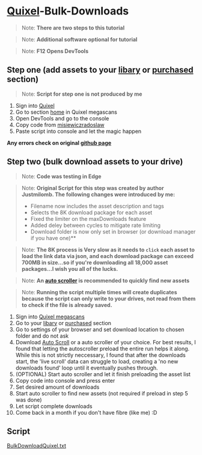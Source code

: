 # [Quixel](https://quixel.com/)-Bulk-Downloads
>Note: **There are two steps to this tutorial**

>Note: **Additional software optional for tutorial**

>Note: **F12 Opens DevTools**

## **Step one (add assets to your [libary](https://quixel.com/megascans/purchased) or [purchased](https://quixel.com/megascans/purchased) section**)

>Note: **Script for step one is not produced by me**

1. Sign into [Quixel](https://quixel.com/)
2. Go to section [home](https://quixel.com/megascans/home) in Quixel megascans
3. Open DevTools and go to the console
4. Copy code from [misiewiczradoslaw](https://gist.github.com/misiewiczradoslaw/62d045736fe06e44f16c436c6d898d26)
5. Paste script into console and let the magic happen

**Any errors check on original [github page](https://gist.github.com/misiewiczradoslaw/62d045736fe06e44f16c436c6d898d26)**

## **Step two (bulk download assets to your drive)**

>Note: **Code was testing in Edge**

>Note: **Original Script for this step was created by author Justmilomb. The following changes were introduced by me:**
>- Filename now includes the asset description and tags
>- Selects the 8K download package for each asset
>- Fixed the limiter on the maxDownloads feature
>- Added deley between cycles to mitigate rate limiting
>- Download folder is now only set in browser (or download manager if you have one)**

>Note: **The 8K process is Very slow as it needs to `click` each asset to load the link data via json, and each download package can exceed 700MB in size...so if you're downloading all 18,000 asset packages...I wish you all of the lucks.**

>Note: **An [auto scroller](https://www.softpedia.com/get/Desktop-Enhancements/Other-Desktop-Enhancements/Bahamida-Auto-Scroll.shtml#download) is recommended to quickly find new assets**

>Note: **Running the script multiple times will create duplicates because the script can only write to your drives, not read from them to check if the file is already saved.**

1. Sign into [Quixel megascans](https://quixel.com/megascans/)
2. Go to your [libary](https://quixel.com/megascans/purchased) or [purchased](https://quixel.com/megascans/purchased) section
3. Go to settings of your browser and set download location to chosen folder and do not ask
4. Download [Auto Scroll](https://www.softpedia.com/get/Desktop-Enhancements/Other-Desktop-Enhancements/Bahamida-Auto-Scroll.shtml#download) or a auto scroller of your choice.
   For best results, I found that letting the autoscroller preload the entire run helps it along. While this is not strictly neccessary, I found that after the downloads start, the 'live scroll' data can struggle to load, creating a 'no new downloads found' loop until it eventually pushes through.
5. (OPTIONAL) Start auto scroller and let it finish preloading the asset list
6. Copy code into console and press enter
7. Set desired amount of downloads
8. Start auto scroller to find new assets (not required if preload in step 5 was done)
9. Let script complete downloads
10. Come back in a month if you don't have fibre (like me) :D

## **Script**


  [BulkDownloadQuixel.txt](https://github.com/user-attachments/files/17263692/BulkDownloadQuixel.txt)
